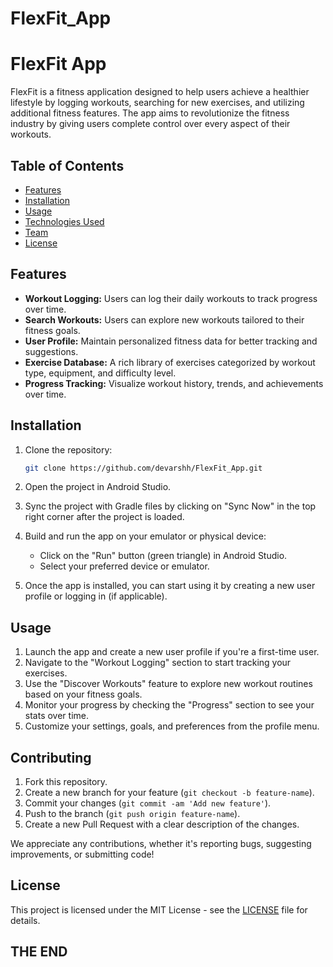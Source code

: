 # FlexFit_App
# FlexFit App

FlexFit is a fitness application designed to help users achieve a healthier lifestyle by logging workouts, searching for new exercises, and utilizing additional fitness features. The app aims to revolutionize the fitness industry by giving users complete control over every aspect of their workouts.

## Table of Contents
- [Features](#features)
- [Installation](#installation)
- [Usage](#usage)
- [Technologies Used](#technologies-used)
- [Team](#team)
- [License](#license)

## Features
- **Workout Logging:** Users can log their daily workouts to track progress over time.
- **Search Workouts:** Users can explore new workouts tailored to their fitness goals.
- **User Profile:** Maintain personalized fitness data for better tracking and suggestions.
- **Exercise Database:** A rich library of exercises categorized by workout type, equipment, and difficulty level.
- **Progress Tracking:** Visualize workout history, trends, and achievements over time.

## Installation

1. Clone the repository:
   ```bash
   git clone https://github.com/devarshh/FlexFit_App.git
    ```

2. Open the project in Android Studio.

3. Sync the project with Gradle files by clicking on "Sync Now" in the top right corner after the project is loaded.

4. Build and run the app on your emulator or physical device:
   - Click on the "Run" button (green triangle) in Android Studio.
   - Select your preferred device or emulator.

5. Once the app is installed, you can start using it by creating a new user profile or logging in (if applicable).

## Usage

1. Launch the app and create a new user profile if you're a first-time user.
2. Navigate to the "Workout Logging" section to start tracking your exercises.
3. Use the "Discover Workouts" feature to explore new workout routines based on your fitness goals.
4. Monitor your progress by checking the "Progress" section to see your stats over time.
5. Customize your settings, goals, and preferences from the profile menu.

## Contributing

1. Fork this repository.
2. Create a new branch for your feature (`git checkout -b feature-name`).
3. Commit your changes (`git commit -am 'Add new feature'`).
4. Push to the branch (`git push origin feature-name`).
5. Create a new Pull Request with a clear description of the changes.

We appreciate any contributions, whether it's reporting bugs, suggesting improvements, or submitting code!

## License

This project is licensed under the MIT License - see the [LICENSE](LICENSE) file for details.

## THE END